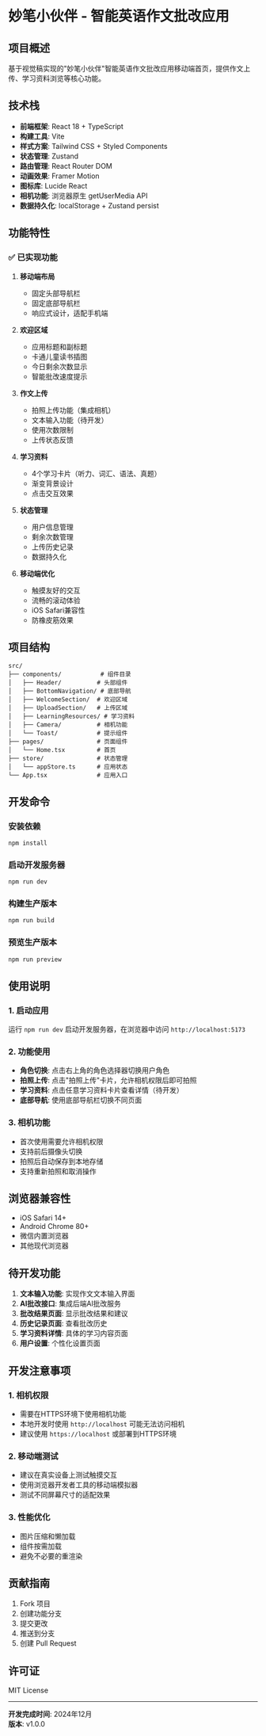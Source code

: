# 妙笔小伙伴 - 智能英语作文批改应用

## 项目概述
基于视觉稿实现的"妙笔小伙伴"智能英语作文批改应用移动端首页，提供作文上传、学习资料浏览等核心功能。

## 技术栈
- **前端框架**: React 18 + TypeScript
- **构建工具**: Vite
- **样式方案**: Tailwind CSS + Styled Components
- **状态管理**: Zustand
- **路由管理**: React Router DOM
- **动画效果**: Framer Motion
- **图标库**: Lucide React
- **相机功能**: 浏览器原生 getUserMedia API
- **数据持久化**: localStorage + Zustand persist

## 功能特性

### ✅ 已实现功能
1. **移动端布局**
   - 固定头部导航栏
   - 固定底部导航栏
   - 响应式设计，适配手机端

2. **欢迎区域**
   - 应用标题和副标题
   - 卡通儿童读书插图
   - 今日剩余次数显示
   - 智能批改速度提示

3. **作文上传**
   - 拍照上传功能（集成相机）
   - 文本输入功能（待开发）
   - 使用次数限制
   - 上传状态反馈

4. **学习资料**
   - 4个学习卡片（听力、词汇、语法、真题）
   - 渐变背景设计
   - 点击交互效果

5. **状态管理**
   - 用户信息管理
   - 剩余次数管理
   - 上传历史记录
   - 数据持久化

6. **移动端优化**
   - 触摸友好的交互
   - 流畅的滚动体验
   - iOS Safari兼容性
   - 防橡皮筋效果

## 项目结构
```
src/
├── components/           # 组件目录
│   ├── Header/          # 头部组件
│   ├── BottomNavigation/ # 底部导航
│   ├── WelcomeSection/  # 欢迎区域
│   ├── UploadSection/   # 上传区域
│   ├── LearningResources/ # 学习资料
│   ├── Camera/          # 相机功能
│   └── Toast/           # 提示组件
├── pages/               # 页面组件
│   └── Home.tsx         # 首页
├── store/               # 状态管理
│   └── appStore.ts      # 应用状态
└── App.tsx              # 应用入口
```

## 开发命令

### 安装依赖
```bash
npm install
```

### 启动开发服务器
```bash
npm run dev
```

### 构建生产版本
```bash
npm run build
```

### 预览生产版本
```bash
npm run preview
```

## 使用说明

### 1. 启动应用
运行 `npm run dev` 启动开发服务器，在浏览器中访问 `http://localhost:5173`

### 2. 功能使用
- **角色切换**: 点击右上角的角色选择器切换用户角色
- **拍照上传**: 点击"拍照上传"卡片，允许相机权限后即可拍照
- **学习资料**: 点击任意学习资料卡片查看详情（待开发）
- **底部导航**: 使用底部导航栏切换不同页面

### 3. 相机功能
- 首次使用需要允许相机权限
- 支持前后摄像头切换
- 拍照后自动保存到本地存储
- 支持重新拍照和取消操作

## 浏览器兼容性
- iOS Safari 14+
- Android Chrome 80+
- 微信内置浏览器
- 其他现代浏览器

## 待开发功能
1. **文本输入功能**: 实现作文文本输入界面
2. **AI批改接口**: 集成后端AI批改服务
3. **批改结果页面**: 显示批改结果和建议
4. **历史记录页面**: 查看批改历史
5. **学习资料详情**: 具体的学习内容页面
6. **用户设置**: 个性化设置页面

## 开发注意事项

### 1. 相机权限
- 需要在HTTPS环境下使用相机功能
- 本地开发时使用 `http://localhost` 可能无法访问相机
- 建议使用 `https://localhost` 或部署到HTTPS环境

### 2. 移动端测试
- 建议在真实设备上测试触摸交互
- 使用浏览器开发者工具的移动端模拟器
- 测试不同屏幕尺寸的适配效果

### 3. 性能优化
- 图片压缩和懒加载
- 组件按需加载
- 避免不必要的重渲染

## 贡献指南
1. Fork 项目
2. 创建功能分支
3. 提交更改
4. 推送到分支
5. 创建 Pull Request

## 许可证
MIT License

---

**开发完成时间**: 2024年12月  
**版本**: v1.0.0
